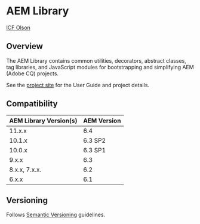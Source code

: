 # AEM Library

[ICF Olson](http://www.icfolson.com)

## Overview

The AEM Library contains common utilities, decorators, abstract classes, tag libraries, and JavaScript modules for bootstrapping and simplifying AEM (Adobe CQ) projects.

See the [project site](http://code.digitalatolson.com/aem-library) for the User Guide and project details.

## Compatibility

AEM Library Version(s) | AEM Version
------------ | -------------
11.x.x | 6.4
10.1.x | 6.3 SP2
10.0.x | 6.3 SP1
9.x.x | 6.3 
8.x.x, 7.x.x. | 6.2
6.x.x | 6.1

## Versioning

Follows [Semantic Versioning](http://semver.org/) guidelines.
